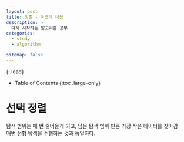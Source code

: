 ```yaml
---
layout: post
title: 정렬 - 이코테 내용
description: >
  다시 시작하는 알고리즘 공부
categories:
  - study
  - algorithm

sitemap: false
---
```



{:.lead}



- Table of Contents
{:toc .large-only}
# 선택 정렬
탐색 범위는 매 번 줄어들게 되고, 남은 탐색 범위 만큼 가장 작은 데이터를 찾아감    
매번 선형 탐색을 수행하는 것과 동일하다.